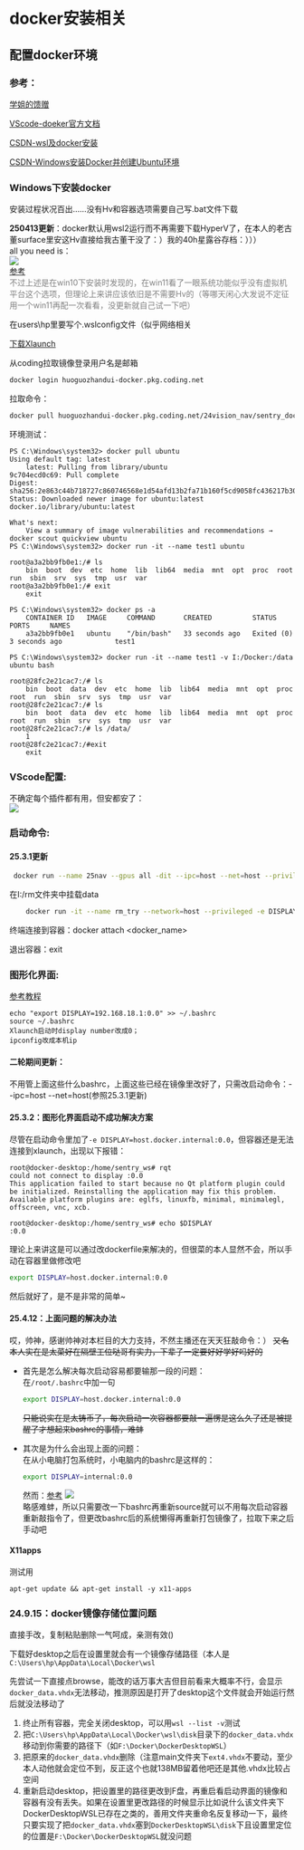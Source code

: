 # docker安装相关

## 配置docker环境

### 参考：

[学姐的馈赠](https://polaris-notebook.readthedocs.io/zh-cn/latest/develop/Docker/docker.html)

[VScode-doeker官方文档](https://code.visualstudio.com/docs/devcontainers/tutorial)

[CSDN-wsl及docker安装](https://blog.csdn.net/weixin_43726471/article/details/122267300)

[CSDN-Windows安装Docker并创建Ubuntu环境](https://blog.csdn.net/laoxue123456/article/details/133526607)

### Windows下安装docker

安装过程状况百出……没有Hv和容器选项需要自己写.bat文件下载

**250413更新**：docker默认用wsl2运行而不再需要下载HyperV了，在本人的老古董surface里安这Hv直接给我古董干没了：）我的40h星露谷存档：）））<BR>
all you need is：<BR><img src="./pic/wsl2.png"><BR>
[参考](https://blog.csdn.net/deng_zhihao692817/article/details/129270111)<BR>
<font color="grey">不过上述是在win10下安装时发现的，在win11看了一眼系统功能似乎没有虚拟机平台这个选项，但理论上来讲应该依旧是不需要Hv的（等哪天闲心大发说不定征用一个win11再配一次看看，没更新就自己试一下吧）</font>

在users\hp里要写个.wslconfig文件（似乎网络相关

[下载Xlaunch](https://blog.csdn.net/zhouzhiwengang/article/details/139729949)

从coding拉取镜像登录用户名是邮箱
```bash
docker login huoguozhandui-docker.pkg.coding.net
```

拉取命令：
```bash
docker pull huoguozhandui-docker.pkg.coding.net/24vision_nav/sentry_dockerhub/rm_sentry:latest0408
```


环境测试：

    PS C:\Windows\system32> docker pull ubuntu
    Using default tag: latest
        latest: Pulling from library/ubuntu
    9c704ecd0c69: Pull complete
    Digest: sha256:2e863c44b718727c860746568e1d54afd13b2fa71b160f5cd9058fc436217b30
    Status: Downloaded newer image for ubuntu:latest
    docker.io/library/ubuntu:latest

    What's next:
        View a summary of image vulnerabilities and recommendations → docker scout quickview ubuntu
    PS C:\Windows\system32> docker run -it --name test1 ubuntu

    root@a3a2bb9fb0e1:/# ls
        bin  boot  dev  etc  home  lib  lib64  media  mnt  opt  proc  root  run  sbin  srv  sys  tmp  usr  var
    root@a3a2bb9fb0e1:/# exit
        exit

    PS C:\Windows\system32> docker ps -a
        CONTAINER ID   IMAGE     COMMAND       CREATED          STATUS                     PORTS     NAMES
        a3a2bb9fb0e1   ubuntu    "/bin/bash"   33 seconds ago   Exited (0) 3 seconds ago             test1

    PS C:\Windows\system32> docker run -it --name test1 -v I:/Docker:/data ubuntu bash

    root@28fc2e21cac7:/# ls
        bin  boot  data  dev  etc  home  lib  lib64  media  mnt  opt  proc  root  run  sbin  srv  sys  tmp  usr  var
    root@28fc2e21cac7:/# ls
        bin  boot  data  dev  etc  home  lib  lib64  media  mnt  opt  proc  root  run  sbin  srv  sys  tmp  usr  var
    root@28fc2e21cac7:/# ls /data/
        1
    root@28fc2e21cac7:/#exit
        exit

### VScode配置:
不确定每个插件都有用，但安都安了：<BR>
<img src="./pic/extension.png">


### 启动命令:

#### 25.3.1更新
``` bash
 docker run --name 25nav --gpus all -dit --ipc=host --net=host --privileged -e DISPLAY=host.docker.internal:0.0 -e NVIDIA_DRIVER_CAPABILITIES=all -v F:\yu:/data g-dvxc1780-docker.pkg.coding.net/25nav/docker/25nav:0301
```

在I:/rm文件夹中挂载data
```bash
    docker run -it --name rm_try --network=host --privileged -e DISPLAY=${DISPLAY} -v F:\rm:/data huoguozhandui-docker.pkg.coding.net/24vision_nav/sentry_dockerhub/rm_sentry:latest0408 bash
```

终端连接到容器：docker attach <docker_name>

退出容器：exit


### 图形化界面:

[参考教程](https://blog.csdn.net/zhouzhiwengang/article/details/139729949)

    echo "export DISPLAY=192.168.18.1:0.0" >> ~/.bashrc
    source ~/.bashrc
    Xlaunch启动时display number改成0；
    ipconfig改成本机ip

#### 二轮期间更新：
不用管上面这些什么bashrc，上面这些已经在镜像里改好了，只需改启动命令：--ipc=host --net=host(参照25.3.1更新)

#### 25.3.2：图形化界面启动不成功解决方案

尽管在启动命令里加了`-e DISPLAY=host.docker.internal:0.0`，但容器还是无法连接到xlaunch，出现以下报错：

``` 
root@docker-desktop:/home/sentry_ws# rqt
could not connect to display :0.0
This application failed to start because no Qt platform plugin could be initialized. Reinstalling the application may fix this problem.
Available platform plugins are: eglfs, linuxfb, minimal, minimalegl, offscreen, vnc, xcb.

root@docker-desktop:/home/sentry_ws# echo $DISPLAY
:0.0
```
理论上来讲这是可以通过改dockerfile来解决的，但很菜的本人显然不会，所以手动在容器里做修改吧

``` bash
export DISPLAY=host.docker.internal:0.0
```
然后就好了，是不是非常的简单~

#### 25.4.12：上面问题的解决办法
哎，帅神，感谢帅神对本栏目的大力支持，不然主播还在天天狂敲命令：） ~~又名本人实在是太菜好在隔壁工位哒哥有实力，下辈子一定要好好学好吗好的~~

- 首先是怎么解决每次启动容易都要输那一段的问题：<BR>
在`/root/.bashrc`中加一句
    ```BASH
    export DISPLAY=host.docker.internal:0.0
    ```
    ~~只能说实在是太铸币了，每次启动一次容器都要敲一遍愣是这么久了还是被提醒了才想起来bashrc的事情，难蚌~~

- 其次是为什么会出现上面的问题：<BR>
在从小电脑打包系统时，小电脑内的bashrc是这样的：
    ```BASH
    export DISPLAY=internal:0.0
    ```
    然而：[参考](https://www.cnblogs.com/larva-zhh/p/10531824.html)
    <img src="./pic/display.png"><BR>
    略感难蚌，所以只需要改一下bashrc再重新source就可以不用每次启动容器重新敲指令了，但更改bashrc后的系统懒得再重新打包镜像了，拉取下来之后手动吧

#### X11apps
测试用
```shell
apt-get update && apt-get install -y x11-apps
```

### 24.9.15：docker镜像存储位置问题
直接手改，复制粘贴删除一气呵成，亲测有效()

下载好desktop之后在设置里就会有一个镜像存储路径（本人是`C:\Users\hp\AppData\Local\Docker\wsl`

先尝试一下直接点browse，能改的话万事大吉但目前看来大概率不行，会显示`docker_data.vhdx`无法移动，推测原因是打开了desktop这个文件就会开始运行然后就没法移动了

1. 终止所有容器，完全关闭desktop，可以用`wsl --list -v`测试
2. 把`C:\Users\hp\AppData\Local\Docker\wsl\disk`目录下的`docker_data.vhdx`移动到你需要的路径下（如`F:\Docker\DockerDesktopWSL`）
3. 把原来的`docker_data.vhdx`删除（注意main文件夹下`ext4.vhdx`不要动，至少本人动他就会定位不到，反正这个也就138MB留着他吧还是其他.vhdx比较占空间
4. 重新启动desktop，把设置里的路径更改到F盘，再重启看启动界面的镜像和容器有没有丢失。如果在设置里更改路径的时候显示比如说什么该文件夹下DockerDesktopWSL已存在之类的，善用文件夹重命名反复移动一下，最终只要实现了把`docker_data.vhdx`塞到`DockerDesktopWSL\disk`下且设置里定位的位置是`F:\Docker\DockerDesktopWSL`就没问题
